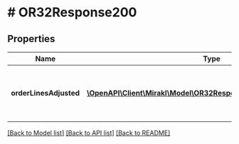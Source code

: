 # # OR32Response200

## Properties

Name | Type | Description | Notes
------------ | ------------- | ------------- | -------------
**orderLinesAdjusted** | [**\OpenAPI\Client\Mirakl\Model\OR32Response200OrderLinesAdjusted[]**](OR32Response200OrderLinesAdjusted.md) | A list of updated order lines and orders in error objects | [optional]

[[Back to Model list]](../../README.md#models) [[Back to API list]](../../README.md#endpoints) [[Back to README]](../../README.md)
